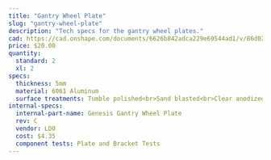 ```yaml
---
title: "Gantry Wheel Plate"
slug: "gantry-wheel-plate"
description: "Tech specs for the gantry wheel plates."
cad: https://cad.onshape.com/documents/6626b842adca229e69544ad1/v/86d025f246d26e364ef63928/e/888d1cb5a250d47b59ff9a88
price: $20.00
quantity:
  standard: 2
  xl: 2
specs:
  thickness: 5mm
  material: 6061 Aluminum
  surface treatments: Tumble polished<br>Sand blasted<br>Clear anodized
internal-specs:
  internal-part-name: Genesis Gantry Wheel Plate
  rev: C
  vendor: LDO
  cost: $4.35
  component tests: Plate and Bracket Tests
---
```

